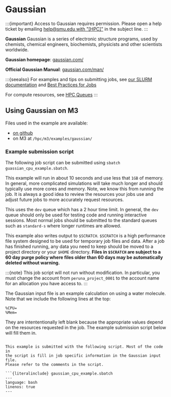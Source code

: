 # Gaussian

:::{important}
Access to Gaussian requires permission. Please open a help ticket by emailing
[help@smu.edu with
"[HPC]"](mailto:help@smu.edu?subject=[HPC]%20Gaussian%20Access%20Request)
in the subject line.
:::

**Gaussian** Gaussian is a series of electronic structure programs, used by chemists, chemical engineers, biochemists, physicists and other scientists worldwide.

**Gaussian homepage**: [gaussian.com/](https://gaussian.com/)

**Official Gaussian Manual**: [gaussian.com/man/](https://gaussian.com/man/)

:::{seealso}
For examples and tips on submitting jobs, see [our SLURM documentation](tutorials:slurm) and [Best Practices for Jobs](tutorials:slurm:best_practices)

For compute resources, see [HPC Queues](about:queues)
:::

<!-- ## Using Gaussian on the SuperPod

Files used in the example are available:

  - [on github](https://github.com/SouthernMethodistUniversity/hpc_docs/tree/main/docs/examples/gaussian)
  - on the SuperPod at `/hpc/mp/examples/gaussian/`

### Example submission script

The following job script can be submitted using `sbatch gaussian_gpu_example.sbatch`.

```{literalinclude} gaussian_gpu_example.sbatch
---
language: bash
linenos: true
---
``` -->

## Using Gaussian on M3

Files used in the example are available:

  - [on github](https://github.com/SouthernMethodistUniversity/hpc_docs/tree/main/docs/examples/gaussian)
  - on M3 at `/hpc/m3/examples/gaussian/` 

### Example submission script

The following job script can be submitted using `sbatch guassian_cpu_example.sbatch`.

This example will run in about 10 seconds and use less that `1GB` of memory.
In general, more complicated simulations will take much longer and should typically
use more cores and memory. Note, we know this from running the job.
It is always a good idea to review the resources your jobs use
and adjust future jobs to more accurately request resources.

This uses the `dev`
queue which has a 2 hour time limit.
In general, the `dev` queue should only be used for testing code and running interactive
sessions.
Most normal jobs should be submitted to the standard queues such as `standard-s` where
longer runtimes are allowed.

This example also writes output to `$SCRATCH`. 
`$SCRATCH` is a high performance file system designed to be used for temporary
job files and data.
After a job has finished running, any data you need to keep should be moved to
a project directory or your `$HOME` directory.
**Files in `$SCRATCH` are subject to a 60 day purge policy where files older than 60 days
may be automatically deleted without warning.**

:::{note}
This job script will not run without modification. In particular, you must change
the account from `peruna_project_0001` to the account name for an allocation you
have access to.
:::

The Gaussian input file is an example calculation on using a water molecule.
Note that we include the following lines at the top:

```
%CPU=
%Mem=
```
They are intententionally left blank because the appropriate values depend on the
resources requested in the job. The example submission script below will fill them in.

```{literalinclude} gaussian_example.cpu

This example is submitted with the following script. Most of the code in
the script is fill in job specific information in the Gaussian input file.
Please refer to the comments in the script.

```{literalinclude} gaussian_cpu_example.sbatch
---
language: bash
linenos: true
---
```

